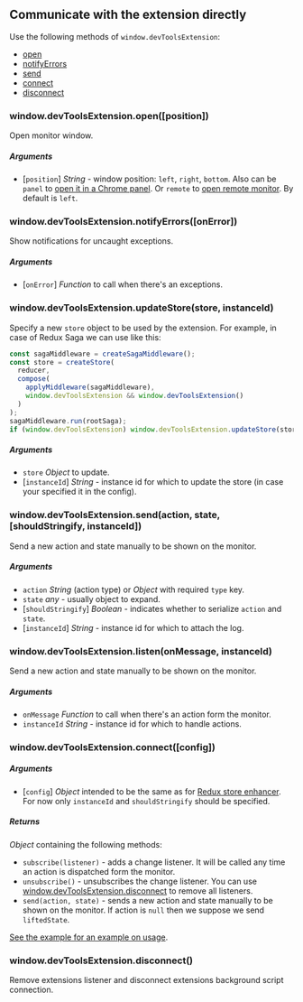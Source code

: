 ## Communicate with the extension directly

Use the following methods of `window.devToolsExtension`:

- [open](#windowdevtoolsextensionopenposition)
- [notifyErrors](#windowdevtoolsextensionnotifyerrorsonerror)
- [send](#windowdevtoolsextensionlistenonmessage-instanceid)
- [connect](#windowdevtoolsextensionconnectconfig)
- [disconnect](#windowdevtoolsextensiondisconnect)

### window.devToolsExtension.open([position])

Open monitor window. 

##### Arguments

- [`position`] *String* - window position: `left`, `right`, `bottom`. Also can be `panel` to [open it in a Chrome panel](../docs/FAQ.md#how-to-keep-devtools-window-focused-all-the-time-in-a-chrome-panel). Or `remote` to [open remote monitor](..//docs/FAQ.md#how-to-get-it-work-with-webworkers-react-native-hybrid-desktop-and-server-side-apps). By default is `left`.

### window.devToolsExtension.notifyErrors([onError])

Show notifications for uncaught exceptions.

##### Arguments

- [`onError`] *Function* to call when there's an exceptions.

### window.devToolsExtension.updateStore(store, instanceId)

Specify a new `store` object to be used by the extension. For example, in case of Redux Saga we can use like this:
 
```js
const sagaMiddleware = createSagaMiddleware();
const store = createStore(
  reducer,
  compose(
    applyMiddleware(sagaMiddleware),
    window.devToolsExtension && window.devToolsExtension()
  )
);
sagaMiddleware.run(rootSaga);
if (window.devToolsExtension) window.devToolsExtension.updateStore(store);
```

##### Arguments

- `store` *Object* to update.
- [`instanceId`] *String* - instance id for which to update the store (in case your specified it in the config).  

### window.devToolsExtension.send(action, state, [shouldStringify, instanceId])

Send a new action and state manually to be shown on the monitor.

##### Arguments

- `action` *String* (action type) or *Object* with required `type` key.
- `state` *any* - usually object to expand. 
- [`shouldStringify`] *Boolean* - indicates whether to serialize `action` and `state`.
- [`instanceId`] *String* - instance id for which to attach the log.  

### window.devToolsExtension.listen(onMessage, instanceId)

Send a new action and state manually to be shown on the monitor.

##### Arguments

- `onMessage` *Function* to call when there's an action form the monitor.
- `instanceId` *String* - instance id for which to handle actions.  

### window.devToolsExtension.connect([config])

##### Arguments

- [`config`] *Object* intended to be the same as for [Redux store enhancer](Arguments.md#windowdevtoolsextensionconfig). For now only `instanceId` and `shouldStringify` should be specified.

##### Returns
*Object* containing the following methods:

- `subscribe(listener)` - adds a change listener. It will be called any time an action is dispatched form the monitor.
- `unsubscribe()` - unsubscribes the change listener. You can use [window.devToolsExtension.disconnect](#windowdevtoolsextensiondisconnect) to remove all listeners.
- `send(action, state)` - sends a new action and state manually to be shown on the monitor. If action is `null` then we suppose we send `liftedState`. 

[See the example for an example on usage](https://github.com/zalmoxisus/redux-devtools-extension/blob/master/examples/react-counter-messaging/components/Counter.js).

### window.devToolsExtension.disconnect()

Remove extensions listener and disconnect extensions background script connection.
